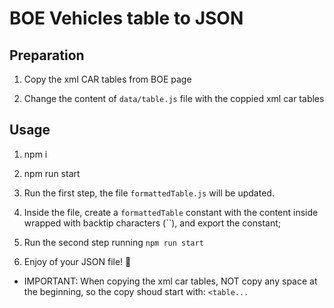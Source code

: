 # BOE Vehicles table to JSON

## Preparation
1. Copy the xml CAR tables from BOE page

2. Change the content of `data/table.js` file with the coppied xml car tables

## Usage

1. npm i

2. npm run start

3. Run the first step, the file `formattedTable.js` will be updated.

4. Inside the file, create a `formattedTable` constant with the content inside wrapped with backtip characters (``), and export the constant;

5. Run the second step running `npm run start`

6. Enjoy of your JSON file! 🚀


* IMPORTANT: When copying the xml car tables, NOT copy any space at the beginning, so the copy shoud start with: `<table...`